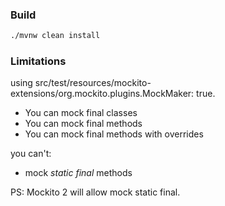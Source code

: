 ### Build 
```bash
./mvnw clean install 
```
### Limitations

using src/test/resources/mockito-extensions/org.mockito.plugins.MockMaker: true. 
 * You can mock final classes
 * You can mock final methods
 * You can mock final methods with overrides
 
you can't:
 * mock *static final* methods
 
PS: Mockito 2 will allow mock static final.